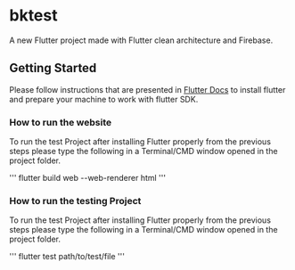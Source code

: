 # bktest

A new Flutter project made with Flutter clean architecture and Firebase.

## Getting Started

 Please follow instructions that are presented in [Flutter Docs](https://docs.flutter.dev/get-started/install) to install flutter and prepare your machine to work with flutter SDK.

### How to run the website

To run the test Project after installing Flutter properly from the previous steps please type the following in a Terminal/CMD window opened in the project folder.

'''
  flutter build web --web-renderer html
'''

### How to run the testing Project

To run the test Project after installing Flutter properly from the previous steps please type the following in a Terminal/CMD window opened in the project folder.

'''
  flutter test path/to/test/file
'''
